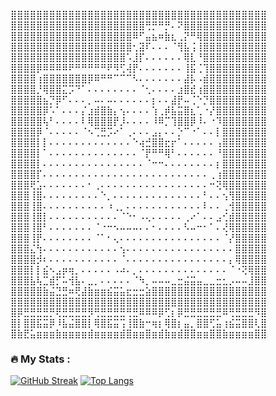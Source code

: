 

<!--
**Michael-Kolesnikov** is a ✨ _special_ ✨ repository because its `README.md` (this file) appears on your GitHub profile.

Here are some ideas to get you started:

- 🔭 I’m currently working on ...
- 🌱 I’m currently learning ...
- 👯 I’m looking to collaborate on ...
- 🤔 I’m looking for help with ...
- 💬 Ask me about ...
- 📫 How to reach me: ...
- 😄 Pronouns: ...
- ⚡ Fun fact: ...
-->
<!--
### :man_technologist: About Me :
 <img src="https://media.giphy.com/media/vFKqnCdLPNOKc/giphy.gif" width="150" height="150" />
⣿⣿⣿⣿⣿⣿⣿⣿⡿⠿⠛⠛⠛⠋⠉⠈⠉⠉⠉⠉⠛⠻⢿⣿⣿⣿⣿⣿
⣿⣿⣿⣿⣿⡿⠋⠁⠀⠀⠀⠀⠀⠀⠀⠀⠀⠀⠀⠀⠀⠀⠀⠉⠛⢿⣿⣿⣿⣿
⣿⣿⣿⣿⡏⣀⠀⠀⠀⠀⠀⠀⠀⣀⣤⣤⣤⣄⡀⠀⠀⠀⠀⠀⠀⠀⠙⢿⣿⣿
⣿⣿⣿⢏⣴⣿⣷⠀⠀⠀⠀⠀⢾⣿⣿⣿⣿⣿⣿⡆⠀⠀⠀⠀⠀⠀⠀⠈⣿⣿
⣿⣿⣟⣾⣿⡟⠁⠀⠀⠀⠀⠀⢀⣾⣿⣿⣿⣿⣿⣷⢢⠀⠀⠀⠀⠀⠀⠀⢸⣿
⣿⣿⣿⣿⣟⠀⡴⠄⠀⠀⠀⠀⠀⠀⠙⠻⣿⣿⣿⣿⣷⣄⠀⠀⠀⠀⠀⠀⠀⣿
⣿⣿⣿⠟⠻⠀⠀⠀⠀⠀⠀⠀⠀⠀⠀⠶⢴⣿⣿⣿⣿⣿⣧⠀⠀⠀⠀⠀⠀⣿
⣿⣁⡀⠀⠀⢰⢠⣦⠀⠀⠀⠀⠀⠀⠀⠀⢀⣼⣿⣿⣿⣿⣿⡄⠀⣴⣶⣿⡄⣿
⣿⡋⠀⠀⠀⠎⢸⣿⡆⠀⠀⠀⠀⠀⠀⣴⣿⣿⣿⣿⣿⣿⣿⠗⢘⣿⣟⠛⠿⣼
⣿⣿⠋⢀⡌⢰⣿⡿⢿⡀⠀⠀⠀⠀⠀⠙⠿⣿⣿⣿⣿⣿⡇⠀⢸⣿⣿⣧⢀⣼
⣿⣿⣷⢻⠄⠘⠛⠋⠛⠃⠀⠀⠀⠀⠀⢿⣧⠈⠉⠙⠛⠋⠀⠀⠀⣿⣿⣿⣿⣿
⣿⣿⣧⠀⠈⢸⠀⠀⠀⠀⠀⠀⠀⠀⠀⠀⠟⠀⠀⠀⠀⢀⢃⠀⠀⢸⣿⣿⣿⣿
⣿⣿⡿⠀⠴⢗⣠⣤⣴⡶⠶⠖⠀⠀⠀⠀⠀⠀⠀⠀⠀⠀⠀⣀⡸⠀⣿⣿⣿⣿
⣿⣿⣿⡀⢠⣾⣿⠏⠀⠠⠀⠀⠀⠀⠀⠀⠀⠀⠀⠀⠀⠀⠀⠛⠉⠀⣿⣿⣿⣿
⣿⣿⣿⣧⠈⢹⡇⠀⠀⠀⠀⠀⠀⠀⠀⠀⠀⠀⠀⠀⠀⠀⠀⠀⠀⣰⣿⣿⣿⣿
⣿⣿⣿⣿⡄⠈⠃⠀⠀⠀⠀⠀⠀⠀⠀⠀⠀⠀⠀⠀⠀⢀⣠⣴⣾⣿⣿⣿⣿⣿
⣿⣿⣿⣿⣧⡀⠀⠀⠀⠀⠀⠀⠀⠀⠀⠀⠀⠀⢀⣠⣾⣿⣿⣿⣿⣿⣿⣿⣿⣿
⣿⣿⣿⣿⣷⠀⠀⠀⠀⠀⠀⠀⠀⠀⠀⠀⢀⣴⣿⣿⣿⣿⣿⣿⣿⣿⣿⣿⣿⣿
⣿⣿⣿⣿⣿⣦⣄⣀⣀⣀⣀⠀⠀⠀⠀⠘⣿⣿⣿⣿⣿⣿⣿⣿⣿⣿⣿⣿⣿⣿
⣿⣿⣿⣿⣿⣿⣿⣿⣿⣿⣿⣷⡄⠀⠀⠀⣿⣿⣿⣿⣿⣿⣿⣿⣿⣿⣿⣿⣿⣿
⣿⣿⣿⣿⣿⣿⣿⣿⣿⣿⣿⣿⣧⠀⠀⠀⠙⣿⣿⡟⢻⣿⣿⣿⣿⣿⣿⣿⣿⣿
⣿⣿⣿⣿⣿⣿⣿⣿⣿⣿⣿⣿⠇⠀⠁⠀⠀⠹⣿⠃⠀⣿⣿⣿⣿⣿⣿⣿⣿⣿
⣿⣿⣿⣿⣿⣿⣿⣿⡿⠛⣿⣿⠀⠀⠀⠀⠀⠀⠀⠀⢐⣿⣿⣿⣿⣿⣿⣿⣿⣿
⣿⣿⣿⣿⠿⠛⠉⠉⠁⠀⢻⣿⡇⠀⠀⠀⠀⠀⠀⢀⠈⣿⣿⡿⠉⠛⠛⠛⠉⠉
⣿⡿⠋⠁⠀⠀⢀⣀⣠⡴⣸⣿⣇⡄⠀⠀⠀⠀⢀⡿⠄⠙⠛⠀⣀⣠⣤⣤⠄
--->
⣿⣿⣿⣿⣿⣿⣿⣿⣿⣿⣿⣿⣿⣿⣿⣿⣿⣿⣿⣿⣿⣿⣿⣿⣿⣿⣿⣿⣿⣿⣿⣿⣿⣿⣿⣿⣿⣿⣿⣿
⣿⣿⣿⣿⣿⣿⣿⣿⣿⣿⣿⣿⣿⣿⣿⣿⣿⣿⣿⣿⣿⢛⡛⠛⡛⠄⠝⣿⣿⣿⣿⣿⣿⣿⣿⣿⣿⣿⣿⣿
⣿⣿⣿⣿⣿⣿⣿⣿⣿⣿⣿⣿⣿⣿⣿⣿⣿⣿⣿⠿⠋⣤⣦⠶⣷⣆⢀⡝⠛⢿⣿⣿⣿⣿⣿⣿⣿⣿⣿⣿
⣿⣿⣿⣿⣿⣿⣿⣿⣿⣿⣿⣿⣿⣿⣿⣿⣿⣿⣿⢂⣽⠏⠄⠄⠄⠈⢻⣧⢨⢸⣿⣿⣿⣿⣿⣿⣿⣿⣿⣿
⣿⣿⣿⣿⣿⣿⣿⣿⣿⣿⣿⣿⣿⣿⣿⣿⣿⣿⠡⣸⡏⠄⠄⠄⠄⠄⠄⢿⣇⠘⣿⣿⣿⣿⣿⣿⣿⣿⣿⣿
⣿⣿⣿⣿⡿⠿⠿⠿⠿⠟⠛⠛⠛⠛⠛⠟⠻⢋⢼⡟⠄⠄⠄⠄⠄⠄⠄⢸⣯⢈⢹⣿⣿⣿⣿⣿⣿⣿⣿⣿
⣿⣿⣿⣿⢰⣿⣿⣿⣿⣿⣿⣿⡿⠿⠛⠛⠉⠉⠉⠣⠄⠄⠄⠄⠄⠄⠄⣼⡧⠠⣾⣿⣿⣿⣿⣿⣿⣿⣿⣿
⣿⣿⣿⣿⡘⢿⣿⣿⣍⡩⠙⠁⠄⠄⠄⠄⠄⠄⠄⠄⠈⢂⠄⠄⠄⠄⣰⣿⣞⢰⣿⣿⣿⣿⣿⣿⣿⣿⣿⣿
⣿⣿⣿⣿⣿⣦⡙⡿⠋⠄⠄⠄⡀⠤⠄⠤⠄⠄⠄⠄⠄⠄⡆⠄⠄⣼⡟⠤⢈⠑⡙⣿⣿⣿⣿⣿⣿⣿⣿⣿
⣿⣿⣿⣿⣿⡿⠡⠁⠄⠄⠄⡌⣰⣾⣿⣷⡄⢢⠄⠄⠄⠄⢱⢀⡾⣧⣭⣿⣆⢁⠐⡜⣿⣿⣿⣿⣿⣿⣿⣿
⣿⣿⣿⣿⣿⢧⠃⠄⠄⠄⠄⠇⢿⣿⣿⣿⡟⡸⠄⠄⠄⠄⠸⠿⡉⢹⣿⣿⡿⠸⠄⠐⠹⣿⣿⣿⣿⣿⣿⣿
⣿⣿⣿⣿⡿⠈⠄⠄⠄⠄⠄⠈⠢⢉⣛⡩⠔⠁⢀⠄⠄⠄⣠⡄⠄⠄⡑⠉⠐⠁⠄⠄⡇⣿⣿⣿⣿⣿⣿⣿
⣿⣿⣿⣿⡇⡇⠄⠄⠄⠄⠄⠄⠄⠄⠄⠄⠄⠄⠄⠑⢴⣚⣿⣿⣖⡖⠁⠄⠄⠄⠄⠄⢠⣿⣿⣿⣿⣿⣿⣿
⣿⣿⣿⣿⡇⠁⠄⠄⠄⠄⠄⠄⠄⠄⠄⠄⠄⠄⠄⠄⠈⡟⠛⠛⢿⠃⠄⠄⠄⠄⠄⠄⠘⣿⣿⣿⣿⣿⣿⣿
⣿⣿⣿⣿⡇⠄⠄⠄⠄⠄⠄⠄⠄⠄⠄⠄⠄⠄⠄⠄⠄⠈⠒⠒⠄⠄⠄⠄⠄⠄⠄⠄⡆⣿⣿⣿⣿⣿⣿⣿
⣿⣿⣿⣿⡏⠄⠄⠄⠄⠄⠄⠄⠄⠄⠄⠄⠄⠄⠄⠄⠄⠄⠄⠄⠄⠄⠄⠄⠄⠄⠄⢀⢰⣿⣿⣿⣿⣿⣿⣿
⣿⣿⣿⢟⣡⠄⠄⠄⠄⠄⠄⠄⠂⢀⠄⠄⠄⠄⠄⠄⠄⠄⠄⠄⠄⠄⠄⠄⠄⠄⠄⠒⢝⢿⣿⣿⣿⣿⣿⣿
⣿⣿⣿⢸⣿⠄⠄⠄⠄⠄⠄⠄⠄⠄⠑⡀⠄⠄⠄⠄⠄⠄⠄⠄⠄⠄⠄⠄⠄⠄⠃⠄⠄⢢⢻⣿⣿⣿⣿⣿
⣿⣿⣿⢸⣿⠄⠄⠄⠄⠄⠄⠄⠄⠄⠄⠰⢀⡀⠄⠄⠄⠄⠄⠄⠄⠄⠄⠄⠄⠄⠇⠄⠄⢀⢺⣿⣿⣿⣿⣿
⣿⣿⣿⢸⣿⡇⠄⠄⠄⠄⠄⠄⠄⠄⠄⠄⠄⠈⠑⠂⠠⢄⠄⠄⠄⠄⠄⢀⠔⠁⠄⠄⣠⢊⣾⣿⣿⣿⣿⣿
⣿⣿⣿⢸⣿⠃⠄⠄⠄⠄⠄⠄⠄⠈⠐⠒⠢⠤⠤⠤⠄⠄⠂⠄⠄⠄⠄⠣⠤⠒⠂⠁⠄⢜⢿⣿⣿⣿⣿⣿
⣿⣿⣿⢸⡟⠄⠄⠄⠄⠄⠄⠄⠄⠈⠁⠂⢄⠄⠄⠄⠄⠄⠄⠄⠄⠄⠄⠄⠄⠄⠄⠄⠄⠈⡜⣿⣿⣿⣿⣿
⣿⣿⣿⣌⢳⠄⠄⠄⠄⠄⠄⠄⠄⠄⠄⠄⠄⢢⠄⠄⠄⠄⠄⠄⠄⠄⠄⠄⠄⠄⠄⠄⠄⠄⠄⣿⣿⣿⣿⣿
⣿⣿⣿⣿⡺⠆⠄⠄⠄⠄⠄⠄⠄⠄⠄⠄⠄⠈⠄⠄⠄⠄⠄⠄⠄⠄⠄⠄⠄⠄⠄⠄⠄⠄⡄⢿⣿⣿⣿⣿
⣿⣿⣿⡇⡇⣮⠢⣠⡶⢶⡀⠄⠄⠄⠄⠄⠠⠴⠄⡀⠄⠄⠄⠄⠄⠄⠄⠄⠄⠄⠄⠄⠄⠄⠈⠐⢝⢿⣿⣿
⣿⣿⣿⣧⢧⣉⣾⡋⠥⢺⣧⠄⣀⡀⠄⠄⠄⠄⠄⠈⠳⡀⠤⠤⠤⣀⣒⣬⣭⣤⣀⣀⣒⣂⡠⠤⠤⣸⣿⣿
⣿⣿⣿⣿⣿⣷⣬⣙⣛⠶⢟⣼⣷⣶⣶⣮⣭⣥⣖⣒⣒⣵⣿⣿⣿⣿⣿⣿⣿⣿⣿⣿⣿⣿⣿⣿⣿⣿⣿⣿
⣿⣿⣿⣿⣿⣿⣿⣿⣿⣿⣿⣿⣿⣿⣿⣿⣿⣿⣿⣿⣿⣿⣿⣿⣿⣿⣿⣿⣿⣿⣿⣿⣿⣿⣿⣿⣿⣿⣿⣿
⣿⡿⣛⣛⣛⣛⡛⢟⣛⣛⣛⣛⡻⢛⣛⣛⣛⣛⢛⣛⠿⠿⠿⡿⢋⡆⡿⣛⣛⣛⣛⣛⣛⠿⢛⣛⣛⣛⠻⣿
⣿⡇⣿⣿⣯⣭⡿⠸⣧⣬⣿⣿⡇⢿⣿⣯⣭⢩⢸⣿⣷⠒⢶⡆⢿⣿⡆⣤⡀⣿⣿⢋⣥⢰⣮⣭⣿⣿⢇⣿
⣿⣷⣟⣥⣶⣶⣶⣷⣶⣶⣶⣶⣾⣶⣶⣶⣶⣾⣿⣶⣶⣿⣶⣾⣷⣶⣾⣿⣿⣶⣶⣿⣿⣷⣶⣶⣶⣶⣿⣿
### :fire: My Stats :
[![GitHub Streak](http://github-readme-streak-stats.herokuapp.com?user=Michael-Kolesnikov&theme=dark&background=000000)](https://git.io/streak-stats)
[![Top Langs](https://github-readme-stats.vercel.app/api/top-langs/?username=Michael-Kolesnikov&layout=compact&theme=vision-friendly-dark)](https://github.com/anuraghazra/github-readme-stats)


